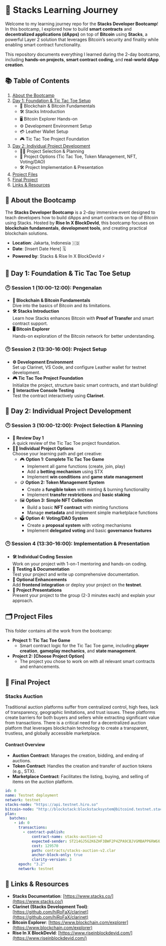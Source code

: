 # 🚀 Stacks Learning Journey

Welcome to my learning journey repo for the **Stacks Developer Bootcamp**! In this bootcamp, I explored how to build **smart contracts** and **decentralized applications (dApps)** on top of **Bitcoin** using **Stacks**, a powerful Layer 2 solution that leverages Bitcoin’s security and finality while enabling smart contract functionality.

This repository documents everything I learned during the 2-day bootcamp, including **hands-on projects**, **smart contract coding**, and **real-world dApp creation**.

## 📚 Table of Contents

1. [About the Bootcamp](#about-the-bootcamp)
2. [Day 1: Foundation & Tic Tac Toe Setup](#day-1-foundation--tic-tac-toe-setup)
   - 🔑 Blockchain & Bitcoin Fundamentals
   - 🛠️ Stacks Introduction
   - 🖥️ Bitcoin Explorer Hands-on
   - ⚙️ Development Environment Setup
   - 💳 Leather Wallet Setup
   - 🎮 Tic Tac Toe Project Foundation
3. [Day 2: Individual Project Development](#day-2-individual-project-development)
   - 🧑‍💻 Project Selection & Planning
   - 🧩 Project Options (Tic Tac Toe, Token Management, NFT, Voting/DAO)
   - 🛠️ Project Implementation & Presentation
4. [Project Files](#project-files)
5. [Final Project](#final-project)
6. [Links & Resources](#links--resources)

## 📌 About the Bootcamp

The **Stacks Developer Bootcamp** is a 2-day immersive event designed to teach developers how to build dApps and smart contracts on top of Bitcoin using Stacks. Hosted by **Rise In X BlockDevId**, this bootcamp focuses on **blockchain fundamentals**, **development tools**, and creating practical blockchain solutions.

- **Location**: Jakarta, Indonesia 🇮🇩
- **Date**: [Insert Date Here] 🗓️
- **Powered by**: Stacks & Rise In X BlockDevId ⚡

## 📅 Day 1: Foundation & Tic Tac Toe Setup

### 🕐 Session 1 (10:00-12:00): Pengenalan

- **🔑 Blockchain & Bitcoin Fundamentals**  
  Dive into the basics of Bitcoin and its limitations.
- **🛠️ Stacks Introduction**  
  Learn how Stacks enhances Bitcoin with **Proof of Transfer** and smart contract support.
- **🖥️ Bitcoin Explorer**  
  Hands-on exploration of the Bitcoin network for better understanding.

### 🕑 Session 2 (13:30-16:00): Project Setup

- **⚙️ Development Environment**  
  Set up Clarinet, VS Code, and configure Leather wallet for testnet development.
- **🎮 Tic Tac Toe Project Foundation**  
  Initialize the project, structure basic smart contracts, and start building!
- **🧪 Interactive Console Testing**  
  Test the contract interactively using **Clarinet**.

## 📅 Day 2: Individual Project Development

### 🕐 Session 3 (10:00-12:00): Project Selection & Planning

- **🔄 Review Day 1**  
  A quick review of the Tic Tac Toe project foundation.
- **🧑‍💻 Individual Project Options**  
  Choose your learning path and get creative:
  - 🎮 **Option 1: Complete Tic Tac Toe Game**
    - Implement all game functions (create, join, play)
    - Add a **betting mechanism** using STX
    - Implement **win conditions** and **game state management**
  - 🪙 **Option 2: Token Management System**
    - Create a **fungible token** with minting & burning functionality
    - Implement **transfer restrictions** and **basic staking**
  - 🖼️ **Option 3: Simple NFT Collection**
    - Build a basic **NFT contract** with minting functions
    - Manage **metadata** and implement simple marketplace functions
  - 🗳️ **Option 4: Voting/DAO System**
    - Create a **proposal system** with voting mechanisms
    - Implement **delegated voting** and basic **governance features**

### 🕑 Session 4 (13:30-16:00): Implementation & Presentation

- **🛠️ Individual Coding Session**  
  Work on your project with 1-on-1 mentoring and hands-on coding.
- **📝 Testing & Documentation**  
  Test your project and write up comprehensive documentation.
- **🔧 Optional Enhancements**  
  Add **frontend integration** or deploy your project on the **testnet**.
- **🎤 Project Presentations**  
  Present your project to the group (2-3 minutes each) and explain your approach.

## 🗂️ Project Files

This folder contains all the work from the bootcamp:

- **Project 1: Tic Tac Toe Game**
  - Smart contract logic for the Tic Tac Toe game, including **player creation**, **gameplay mechanics**, and **state management**.
- **Project 2: [Choose Project Option]**
  - The project you chose to work on with all relevant smart contracts and enhancements.

## 🎉 Final Project

### Stacks Auction

Traditional auction platforms suffer from centralized control, high fees, lack of transparency, geographic limitations, and trust issues. These platforms create barriers for both buyers and sellers while extracting significant value from transactions. There is a critical need for a decentralized auction platform that leverages blockchain technology to create a transparent, trustless, and globally accessible marketplace.

#### Contract Overview

- **Auction Contract**: Manages the creation, bidding, and ending of auctions.
- **Token Contract**: Handles the creation and transfer of auction tokens (e.g., STX).
- **Marketplace Contract**: Facilitates the listing, buying, and selling of items on the auction platform.

```yaml
id: 0
name: Testnet deployment
network: testnet
stacks-node: "https://api.testnet.hiro.so"
bitcoin-node: "http://blockstack:blockstacksystem@bitcoind.testnet.stacks.co:18332"
plan:
  batches:
    - id: 0
      transactions:
        - contract-publish:
            contract-name: stacks-auction-v2
            expected-sender: ST214GJ5G2K6ZHF3BWF2P4ZPA9CBJVGMBAPP6RW6X
            cost: 129570
            path: contracts/stacks-auction-v2.clar
            anchor-block-only: true
            clarity-version: 3
      epoch: "3.2"
      network: testnet
```

## 🔗 Links & Resources

- **Stacks Documentation**: [https://www.stacks.co/](https://www.stacks.co/)
- **Clarinet (Stacks Development Tool)**: [https://github.com/hiRoFaX/clarinet](https://github.com/hiRoFaX/clarinet)
- **Bitcoin Explorer**: [https://www.blockchain.com/explorer](https://www.blockchain.com/explorer)
- **Rise In X BlockDevId**: [https://www.riseinblockdevid.com/](https://www.riseinblockdevid.com/)
